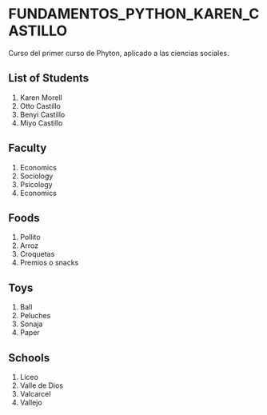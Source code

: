 # FUNDAMENTOS_PYTHON_KAREN_CASTILLO
Curso del primer curso de Phyton, aplicado a las ciencias sociales.
## List of Students
1. Karen Morell
2. Otto Castillo
3. Benyi Castillo
4. Miyo Castillo
## Faculty
1. Economics
2. Sociology
3. Psicology
4. Economics

## Foods
1. Pollito
2. Arroz
3. Croquetas
4. Premios o snacks

## Toys
1. Ball
2. Peluches
3. Sonaja
4. Paper

## Schools
1. Liceo
2. Valle de Dios
3. Valcarcel
4. Vallejo

